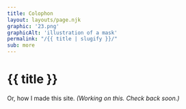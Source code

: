 ```yaml
---
title: Colophon
layout: layouts/page.njk
graphic: '23.png'
graphicAlt: 'illustration of a mask'
permalink: "/{{ title | slugify }}/"
sub: more
---
```


# {{ title }}
Or, how I made this site.
 *(Working on this. Check back soon.)*